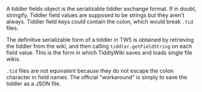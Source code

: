 A tiddler fields object is the serializable tiddler exchange format. If in doubt, stringify. Tiddler field values are supposed to be strings but they aren't always. Tiddler field keys could contain the colon, which would break `.tid` files. 

The definitive serializable form of a tiddler in TW5 is obtained by retrieving the tiddler from the wiki, and then calling `tiddler.getFieldString` on each field value. This is the form in which TiddlyWiki saves and loads single file wikis.

`.tid` files are not equivalent because they do not escape the colon character in field names. The official "workaround" is simply to save the tiddler as a JSON file. 